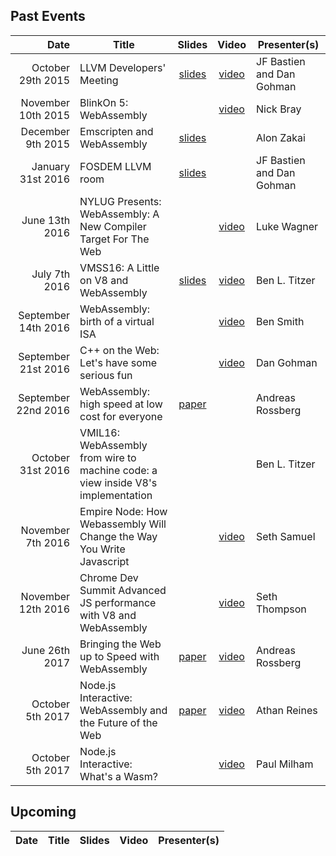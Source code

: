 ## Past Events

| Date | Title | Slides | Video | Presenter(s) |
|-----:|-------|:------:|:-----:|--------------|
| October   29th 2015 | LLVM Developers' Meeting   | [slides](http://llvm.org/devmtg/2015-10/slides/BastienGohman-WebAssembly-HereBeDragons.pdf) | [video](https://www.youtube.com/watch?v=5W7NkofUtAw) | JF Bastien and Dan Gohman |
| November  10th 2015 | BlinkOn 5: WebAssembly     | | [video](https://youtu.be/iCSAUHpPbiU) | Nick Bray |
| December   9th 2015 | Emscripten and WebAssembly | [slides](https://kripken.github.io/talks/wasm.html) | | Alon Zakai |
| January   31st 2016 | FOSDEM LLVM room           | [slides](https://fosdem.org/2016/schedule/event/llvm_webassembly) | | JF Bastien and Dan Gohman |
| June      13th 2016 | NYLUG Presents: WebAssembly: A New Compiler Target For The Web | | [video](https://www.youtube.com/watch?v=RByPdCN1RQ4) | Luke Wagner |
| July       7th 2016 | VMSS16: A Little on V8 and WebAssembly | [slides](https://ia601208.us.archive.org/16/items/vmss16/titzer.pdf) | [video](https://www.youtube.com/watch?v=BRNxM8szTPA) | Ben L. Titzer |
| September 14th 2016 | WebAssembly: birth of a virtual ISA | | [video](https://www.youtube.com/watch?v=vmzz17JGPHI) | Ben Smith |
| September 21st 2016 | C++ on the Web: Let's have some serious fun | | [video](https://www.youtube.com/watch?v=jXMtQ2fTl4c) | Dan Gohman |
| September 22nd 2016 | WebAssembly: high speed at low cost for everyone | [paper](http://www.mlworkshop.org/2016-1.pdf) | | Andreas Rossberg |
| October   31st 2016 | VMIL16: WebAssembly from wire to machine code: a view inside V8's implementation | | | Ben L. Titzer |
| November   7th 2016 | Empire Node: How Webassembly Will Change the Way You Write Javascript | | [video](https://www.youtube.com/watch?v=kq2HBddiyh0) | Seth Samuel |
| November  12th 2016 | Chrome Dev Summit Advanced JS performance with V8 and WebAssembly | | [video](https://www.youtube.com/watch?v=PvZdTZ1Nl5o) | Seth Thompson |
| June      26th 2017 | Bringing the Web up to Speed with WebAssembly | [paper](https://github.com/WebAssembly/spec/blob/master/papers/pldi2017.pdf) | [video](https://www.youtube.com/watch?v=AFy5TdrFG9Y) | Andreas Rossberg
| October      5th 2017 | Node.js Interactive: WebAssembly and the Future of the Web | [paper](https://kgryte.github.io/talks-nodejs-interactive-2017/#/splash) | [video](https://www.youtube.com/watch?v=iJL59lh4IJA) | Athan Reines
| October      5th 2017 | Node.js Interactive: What's a Wasm? | | [video](https://www.youtube.com/watch?v=gk9ERa7UYPM) | Paul Milham


## Upcoming

| Date | Title | Slides | Video | Presenter(s) |
|-----:|-------|:------:|:-----:|--------------|
